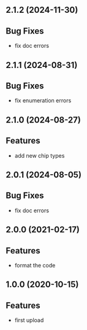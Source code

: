 ## 2.1.2 (2024-11-30)

## Bug Fixes

- fix doc errors

## 2.1.1 (2024-08-31)

## Bug Fixes

- fix enumeration errors

## 2.1.0 (2024-08-27)

## Features

- add new chip types

## 2.0.1 (2024-08-05)

## Bug Fixes

- fix doc errors

## 2.0.0 (2021-02-17)

## Features

- format the code

## 1.0.0 (2020-10-15)

## Features

- first upload

